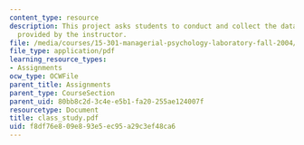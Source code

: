 ```yaml
---
content_type: resource
description: This project asks students to conduct and collect the data from a survey
  provided by the instructor.
file: /media/courses/15-301-managerial-psychology-laboratory-fall-2004/f8df76e809e893e5ec95a29c3ef48ca6_class_study.pdf
file_type: application/pdf
learning_resource_types:
- Assignments
ocw_type: OCWFile
parent_title: Assignments
parent_type: CourseSection
parent_uid: 80bb8c2d-3c4e-e5b1-fa20-255ae124007f
resourcetype: Document
title: class_study.pdf
uid: f8df76e8-09e8-93e5-ec95-a29c3ef48ca6
---
```

